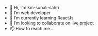 - 👋 Hi, I’m km-sonali-sahu
- 👀 I’m web developer
- 🌱 I’m currently learning ReactJs
- 💞️ I’m looking to collaborate on live project
- 📫 How to reach me ...

<!---
km-sonali-sahu/km-sonali-sahu is a ✨ special ✨ repository because its `README.md` (this file) appears on your GitHub profile.
You can click the Preview link to take a look at your changes.
--->
